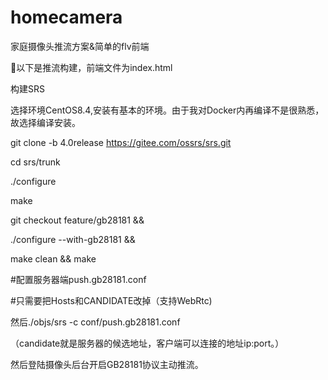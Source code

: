 # homecamera
家庭摄像头推流方案&简单的flv前端


🐋以下是推流构建，前端文件为index.html


构建SRS


选择环境CentOS8.4,安装有基本的环境。由于我对Docker内再编译不是很熟悉，故选择编译安装。


git clone -b 4.0release https://gitee.com/ossrs/srs.git


cd srs/trunk


./configure


make


git checkout feature/gb28181 &&


./configure --with-gb28181 && 


make clean && make


#配置服务器端push.gb28181.conf


#只需要把Hosts和CANDIDATE改掉（支持WebRtc)


然后./objs/srs -c conf/push.gb28181.conf


（candidate就是服务器的候选地址，客户端可以连接的地址ip:port。）


然后登陆摄像头后台开启GB28181协议主动推流。
